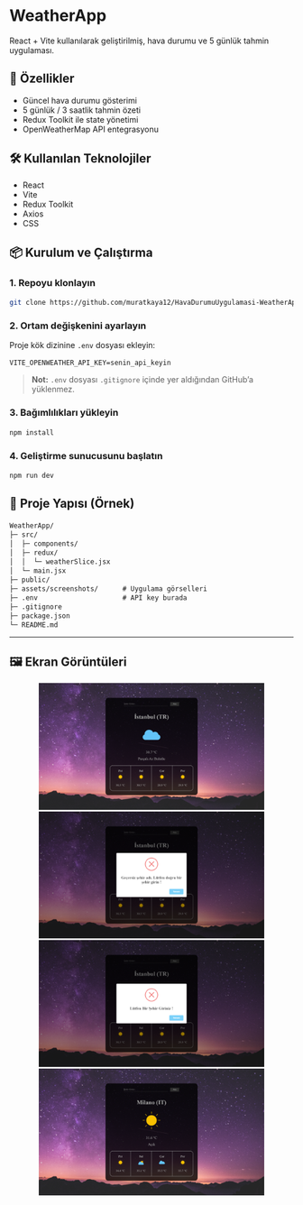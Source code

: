 # WeatherApp

React + Vite kullanılarak geliştirilmiş, hava durumu ve 5 günlük tahmin uygulaması.

## 🚀 Özellikler

- Güncel hava durumu gösterimi
- 5 günlük / 3 saatlik tahmin özeti
- Redux Toolkit ile state yönetimi
- OpenWeatherMap API entegrasyonu

## 🛠 Kullanılan Teknolojiler

- React
- Vite
- Redux Toolkit
- Axios
- CSS

## 📦 Kurulum ve Çalıştırma

### 1. Repoyu klonlayın

```bash
git clone https://github.com/muratkaya12/HavaDurumuUygulamasi-WeatherApp.git
```

### 2. Ortam değişkenini ayarlayın

Proje kök dizinine `.env` dosyası ekleyin:

```env
VITE_OPENWEATHER_API_KEY=senin_api_keyin
```

> **Not:** `.env` dosyası `.gitignore` içinde yer aldığından GitHub’a yüklenmez.

### 3. Bağımlılıkları yükleyin

```bash
npm install
```

### 4. Geliştirme sunucusunu başlatın

```bash
npm run dev
```

## 📂 Proje Yapısı (Örnek)

```
WeatherApp/
├─ src/
│  ├─ components/
│  ├─ redux/
│  │  └─ weatherSlice.jsx
│  └─ main.jsx
├─ public/
├─ assets/screenshots/      # Uygulama görselleri
├─ .env                     # API key burada
├─ .gitignore
├─ package.json
└─ README.md
```

---

## 🖼 Ekran Görüntüleri

<p align="center">
  <img src="assets/screenshots/weather_app_ss-1.png" width="400">
  <img src="assets/screenshots/weather_app_ss-2.png" width="400">
  <img src="assets/screenshots/weather_app_ss-3.png" width="400">
  <img src="assets/screenshots/weather_app_ss-4.png" width="400">
</p>
